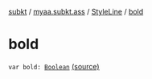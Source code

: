 [subkt](../../index.md) / [myaa.subkt.ass](../index.md) / [StyleLine](index.md) / [bold](./bold.md)

# bold

`var bold: `[`Boolean`](https://kotlinlang.org/api/latest/jvm/stdlib/kotlin/-boolean/index.html) [(source)](https://github.com/Myaamori/SubKt/blob/0.1.4/src/main/kotlin/myaa/subkt/ass/parser.kt#L543)